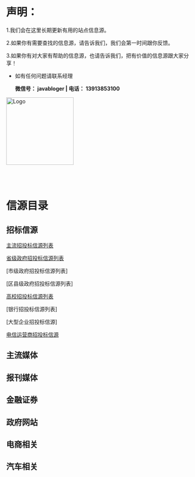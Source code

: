 # 声明：

1.我们会在这里长期更新有用的站点信息源。

2.如果你有需要查找的信息源，请告诉我们，我们会第一时间跟你反馈。

3.如果你有对大家有帮助的信息源，也请告诉我们，把有价值的信息源跟大家分享！


- 如有任何问题请联系经理

   **微信号： javabloger | 电话： 13913853100** 

<img src="https://gitee.com/stonedtx/yuqing/raw/master/ProIMG/%E8%81%94%E7%B3%BB%E6%88%91%E4%BB%AC-%E4%B8%AA%E4%BA%BA%E5%BE%AE%E4%BF%A1.jpg" title="Logo"  width="180">

<br><br>

# 信源目录


## 招标信源

[主流招投标信源列表](https://gitee.com/stonedtx/open-spider/blob/master/%E4%BF%A1%E6%BA%90%E7%9B%AE%E5%BD%95/%E6%8B%9B%E6%A0%87%E4%BF%A1%E6%BA%90/master-Tender.md
)

[省级政府招投标信源列表](https://gitee.com/stonedtx/open-spider/blob/master/%E4%BF%A1%E6%BA%90%E7%9B%AE%E5%BD%95/%E6%8B%9B%E6%A0%87%E4%BF%A1%E6%BA%90/province-Tender.md)


[市级政府招投标信源列表]

[区县级政府招投标信源列表]

[高校招投标信源列表](https://gitee.com/stonedtx/open-spider/blob/master/%E4%BF%A1%E6%BA%90%E7%9B%AE%E5%BD%95/%E6%8B%9B%E6%A0%87%E4%BF%A1%E6%BA%90/university.md) 

[银行招投标信源列表] 

[大型企业招投标信源] 

[电信运营商招投标信源](https://gitee.com/stonedtx/open-spider/blob/master/%E4%BF%A1%E6%BA%90%E7%9B%AE%E5%BD%95/%E6%8B%9B%E6%A0%87%E4%BF%A1%E6%BA%90/ISP-Tender.md)

## 主流媒体


## 报刊媒体


## 金融证券


## 政府网站


## 电商相关


## 汽车相关



